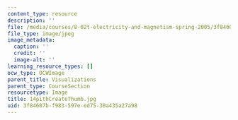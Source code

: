 ```yaml
---
content_type: resource
description: ''
file: /media/courses/8-02t-electricity-and-magnetism-spring-2005/3f84607bf983597eed7530a435a27a98_14pithCreateThumb.jpg
file_type: image/jpeg
image_metadata:
  caption: ''
  credit: ''
  image-alt: ''
learning_resource_types: []
ocw_type: OCWImage
parent_title: Visualizations
parent_type: CourseSection
resourcetype: Image
title: 14pithCreateThumb.jpg
uid: 3f84607b-f983-597e-ed75-30a435a27a98
---
```

